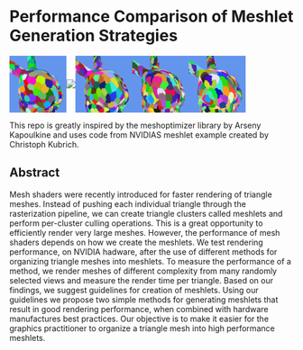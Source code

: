 # Performance Comparison of Meshlet Generation Strategies

<img src="/images/zeux.png" align="center" width="20%"><img src="/images/tipsynvidia.png" align="center" width="20%"><img src="/images/kmedoids.png" align="center" width="20%"><img src="/images/greedy.png" align="center" width="20%"><img src="/images/bounding.png" align="center" width="20%">


This repo is greatly inspired by the meshoptimizer library by Arseny Kapoulkine and uses code from NVIDIAS meshlet example created by Christoph Kubrich.

## Abstract
Mesh shaders were recently introduced for faster rendering of triangle meshes. Instead of
pushing each individual triangle through the rasterization pipeline, we can create triangle
clusters called meshlets and perform per-cluster culling operations. This is a great opportunity
to efficiently render very large meshes. However, the performance of mesh shaders depends
on how we create the meshlets. We test rendering performance, on NVIDIA hadware, after
the use of different methods for organizing triangle meshes into meshlets. To measure the
performance of a method, we render meshes of different complexity from many randomly
selected views and measure the render time per triangle. Based on our findings, we suggest
guidelines for creation of meshlets. Using our guidelines we propose two simple methods for
generating meshlets that result in good rendering performance, when combined with hardware
manufactures best practices. Our objective is to make it easier for the graphics practitioner to
organize a triangle mesh into high performance meshlets. 
